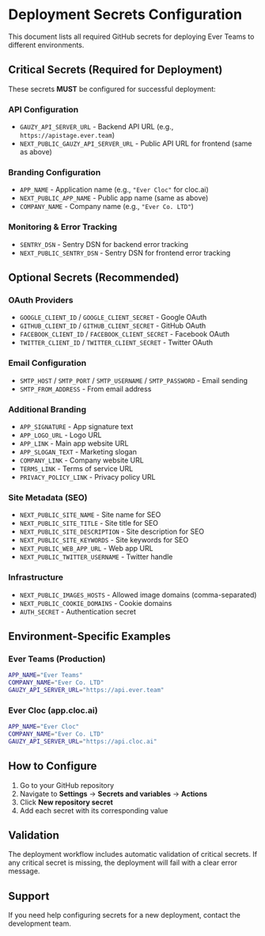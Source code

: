 # Deployment Secrets Configuration

This document lists all required GitHub secrets for deploying Ever Teams to
different environments.

## Critical Secrets (Required for Deployment)

These secrets **MUST** be configured for successful deployment:

### **API Configuration**

- `GAUZY_API_SERVER_URL` - Backend API URL (e.g., `https://apistage.ever.team`)
- `NEXT_PUBLIC_GAUZY_API_SERVER_URL` - Public API URL for frontend (same as above)

### **Branding Configuration**

- `APP_NAME` - Application name (e.g., `"Ever Cloc"` for cloc.ai)
- `NEXT_PUBLIC_APP_NAME` - Public app name (same as above)
- `COMPANY_NAME` - Company name (e.g., `"Ever Co. LTD"`)

### **Monitoring & Error Tracking**

- `SENTRY_DSN` - Sentry DSN for backend error tracking
- `NEXT_PUBLIC_SENTRY_DSN` - Sentry DSN for frontend error tracking

## Optional Secrets (Recommended)

### **OAuth Providers**

- `GOOGLE_CLIENT_ID` / `GOOGLE_CLIENT_SECRET` - Google OAuth
- `GITHUB_CLIENT_ID` / `GITHUB_CLIENT_SECRET` - GitHub OAuth
- `FACEBOOK_CLIENT_ID` / `FACEBOOK_CLIENT_SECRET` - Facebook OAuth
- `TWITTER_CLIENT_ID` / `TWITTER_CLIENT_SECRET` - Twitter OAuth

### **Email Configuration**

- `SMTP_HOST` / `SMTP_PORT` / `SMTP_USERNAME` / `SMTP_PASSWORD` - Email sending
- `SMTP_FROM_ADDRESS` - From email address

### **Additional Branding**

- `APP_SIGNATURE` - App signature text
- `APP_LOGO_URL` - Logo URL
- `APP_LINK` - Main app website URL
- `APP_SLOGAN_TEXT` - Marketing slogan
- `COMPANY_LINK` - Company website URL
- `TERMS_LINK` - Terms of service URL
- `PRIVACY_POLICY_LINK` - Privacy policy URL

### **Site Metadata (SEO)**

- `NEXT_PUBLIC_SITE_NAME` - Site name for SEO
- `NEXT_PUBLIC_SITE_TITLE` - Site title for SEO
- `NEXT_PUBLIC_SITE_DESCRIPTION` - Site description for SEO
- `NEXT_PUBLIC_SITE_KEYWORDS` - Site keywords for SEO
- `NEXT_PUBLIC_WEB_APP_URL` - Web app URL
- `NEXT_PUBLIC_TWITTER_USERNAME` - Twitter handle

### **Infrastructure**

- `NEXT_PUBLIC_IMAGES_HOSTS` - Allowed image domains (comma-separated)
- `NEXT_PUBLIC_COOKIE_DOMAINS` - Cookie domains
- `AUTH_SECRET` - Authentication secret

## Environment-Specific Examples

### **Ever Teams (Production)**

```bash
APP_NAME="Ever Teams"
COMPANY_NAME="Ever Co. LTD"
GAUZY_API_SERVER_URL="https://api.ever.team"
```

### **Ever Cloc (app.cloc.ai)**

```bash
APP_NAME="Ever Cloc"
COMPANY_NAME="Ever Co. LTD"
GAUZY_API_SERVER_URL="https://api.cloc.ai"
```

## How to Configure

1. Go to your GitHub repository
2. Navigate to **Settings** → **Secrets and variables** → **Actions**
3. Click **New repository secret**
4. Add each secret with its corresponding value

## Validation

The deployment workflow includes automatic validation of critical secrets.
If any critical secret is missing, the deployment will fail with a clear
error message.

## Support

If you need help configuring secrets for a new deployment, contact the
development team.

